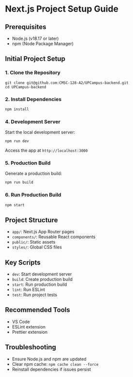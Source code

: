 # Next.js Project Setup Guide

## Prerequisites

-   Node.js (v18.17 or later)
-   npm (Node Package Manager)

## Initial Project Setup

### 1. Clone the Repository

```
git clone git@github.com:CMSC-128-A2/UPCampus-backend.git
cd UPCampus-backend
```

### 2. Install Dependencies

```bash
npm install
```

<!-- ### 3. Environment Configuration
1. Copy `.env.example` to `.env.local`
2. Update environment variables as needed -->

### 4. Development Server

Start the local development server:

```bash
npm run dev
```

Access the app at `http://localhost:3000`

### 5. Production Build

Generate a production build:

```bash
npm run build
```

### 6. Run Production Build

```bash
npm start
```

## Project Structure

-   `app/`: Next.js App Router pages
-   `components/`: Reusable React components
-   `public/`: Static assets
-   `styles/`: Global CSS files

## Key Scripts

-   `dev`: Start development server
-   `build`: Create production build
-   `start`: Run production build
-   `lint`: Run ESLint
-   `test`: Run project tests

## Recommended Tools

-   VS Code
-   ESLint extension
-   Prettier extension

## Troubleshooting

-   Ensure Node.js and npm are updated
-   Clear npm cache: `npm cache clean --force`
-   Reinstall dependencies if issues persist

